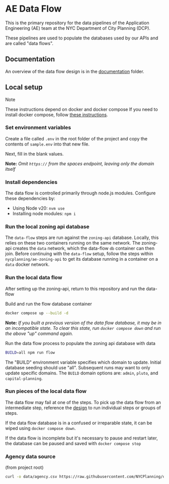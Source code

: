# AE Data Flow

This is the primary repository for the data pipelines of the Application Engineering (AE) team at the NYC Department of City Planning (DCP).

These pipelines are used to populate the databases used by our APIs and are called "data flows".

## Documentation

An overview of the data flow design is in the [documentation](documentation/design.md) folder.

## Local setup

> [!NOTE]
> These instructions depend on docker and docker compose
> If you need to install docker compose, follow [these instructions](https://docs.docker.com/compose/install/).

### Set environment variables

Create a file called `.env` in the root folder of the project and copy the contents of `sample.env` into that new file.

Next, fill in the blank values.

**Note:** *Omit `https://` from the spaces endpoint, leaving only the domain itself*

### Install dependencies

The data flow is controlled primarily through node.js modules. Configure these dependencies by:

- Using Node v20: `nvm use`
- Installing node modules: `npm i`

### Run the local zoning api database

The `data-flow` steps are run against the `zoning-api` database. Locally, this relies on these two containers running on the same network. The zoning-api creates the `data` network, which the data-flow `db` container can then join.
Before continuing with the `data-flow` setup, follow the steps within `nycplanning/ae-zoning-api` to get its database running in a container on a `data` docker network.

### Run the local data flow

After setting up the zoning-api, return to this repository and run the data-flow

Build and run the flow database container
```bash
docker compose up --build -d
```
**Note:** *If you built a previous version of the data flow database, it may be in an incompatible state.*
*To clear this state, run `docker compose down` and run the above "up" command again.*

Run the data flow process to populate the zoning api database with data
```bash
BUILD=all npm run flow
```

The "BUILD" environment variable specifies which domain to update. Initial database seeding should use "all".
Subsequent runs may want to only update specific domains. The `BUILD` domain options are: `admin`, `pluto`, and `capital-planning`.

### Run pieces of the local data flow

The data flow may fail at one of the steps. To pick up the data flow from an intermediate step, reference the [design](/documentation/design.md#steps) to run individual steps or groups of steps.

If the data flow database is in a confused or irreparable state, it can be wiped using `docker compose down`.

If the data flow is incomplete but it's necessary to pause and restart later, the database can be paused and saved with `docker compose stop`

### Agency data source

(from project root)
```sh
curl -o data/agency.csv https://raw.githubusercontent.com/NYCPlanning/data-engineering/a6e4ede09526a460003c42a27477536ddbe7ba72/products/cpdb/data/agencylookup.csv
```
